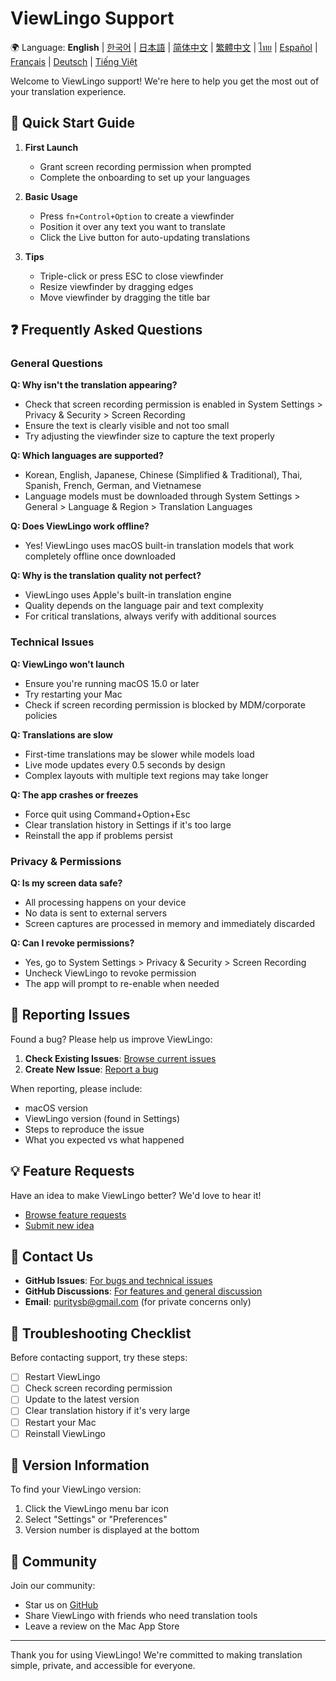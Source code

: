 # ViewLingo Support

🌍 Language: **English** | [한국어](docs/SUPPORT-ko.md) | [日本語](docs/SUPPORT-ja.md) | [简体中文](docs/SUPPORT-zh-Hans.md) | [繁體中文](docs/SUPPORT-zh-Hant.md) | [ไทย](docs/SUPPORT-th.md) | [Español](docs/SUPPORT-es.md) | [Français](docs/SUPPORT-fr.md) | [Deutsch](docs/SUPPORT-de.md) | [Tiếng Việt](docs/SUPPORT-vi.md)

Welcome to ViewLingo support! We're here to help you get the most out of your translation experience.

## 🚀 Quick Start Guide

1. **First Launch**
   - Grant screen recording permission when prompted
   - Complete the onboarding to set up your languages

2. **Basic Usage**
   - Press `fn+Control+Option` to create a viewfinder
   - Position it over any text you want to translate
   - Click the Live button for auto-updating translations

3. **Tips**
   - Triple-click or press ESC to close viewfinder
   - Resize viewfinder by dragging edges
   - Move viewfinder by dragging the title bar

## ❓ Frequently Asked Questions

### General Questions

**Q: Why isn't the translation appearing?**
- Check that screen recording permission is enabled in System Settings > Privacy & Security > Screen Recording
- Ensure the text is clearly visible and not too small
- Try adjusting the viewfinder size to capture the text properly

**Q: Which languages are supported?**
- Korean, English, Japanese, Chinese (Simplified & Traditional), Thai, Spanish, French, German, and Vietnamese
- Language models must be downloaded through System Settings > General > Language & Region > Translation Languages

**Q: Does ViewLingo work offline?**
- Yes! ViewLingo uses macOS built-in translation models that work completely offline once downloaded

**Q: Why is the translation quality not perfect?**
- ViewLingo uses Apple's built-in translation engine
- Quality depends on the language pair and text complexity
- For critical translations, always verify with additional sources

### Technical Issues

**Q: ViewLingo won't launch**
- Ensure you're running macOS 15.0 or later
- Try restarting your Mac
- Check if screen recording permission is blocked by MDM/corporate policies

**Q: Translations are slow**
- First-time translations may be slower while models load
- Live mode updates every 0.5 seconds by design
- Complex layouts with multiple text regions may take longer

**Q: The app crashes or freezes**
- Force quit using Command+Option+Esc
- Clear translation history in Settings if it's too large
- Reinstall the app if problems persist

### Privacy & Permissions

**Q: Is my screen data safe?**
- All processing happens on your device
- No data is sent to external servers
- Screen captures are processed in memory and immediately discarded

**Q: Can I revoke permissions?**
- Yes, go to System Settings > Privacy & Security > Screen Recording
- Uncheck ViewLingo to revoke permission
- The app will prompt to re-enable when needed

## 🐛 Reporting Issues

Found a bug? Please help us improve ViewLingo:

1. **Check Existing Issues**: [Browse current issues](https://github.com/puritysb/ViewLingo/issues)
2. **Create New Issue**: [Report a bug](https://github.com/puritysb/ViewLingo/issues/new)

When reporting, please include:
- macOS version
- ViewLingo version (found in Settings)
- Steps to reproduce the issue
- What you expected vs what happened

## 💡 Feature Requests

Have an idea to make ViewLingo better? We'd love to hear it!

- [Browse feature requests](https://github.com/puritysb/ViewLingo/discussions/categories/ideas)
- [Submit new idea](https://github.com/puritysb/ViewLingo/discussions/new?category=ideas)

## 📧 Contact Us

- **GitHub Issues**: [For bugs and technical issues](https://github.com/puritysb/ViewLingo/issues)
- **GitHub Discussions**: [For features and general discussion](https://github.com/puritysb/ViewLingo/discussions)
- **Email**: puritysb@gmail.com (for private concerns only)

## 🔧 Troubleshooting Checklist

Before contacting support, try these steps:

- [ ] Restart ViewLingo
- [ ] Check screen recording permission
- [ ] Update to the latest version
- [ ] Clear translation history if it's very large
- [ ] Restart your Mac
- [ ] Reinstall ViewLingo

## 📱 Version Information

To find your ViewLingo version:
1. Click the ViewLingo menu bar icon
2. Select "Settings" or "Preferences"
3. Version number is displayed at the bottom

## 🌟 Community

Join our community:
- Star us on [GitHub](https://github.com/puritysb/ViewLingo)
- Share ViewLingo with friends who need translation tools
- Leave a review on the Mac App Store

---

Thank you for using ViewLingo! We're committed to making translation simple, private, and accessible for everyone.